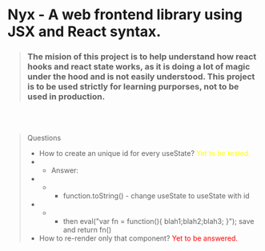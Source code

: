 # Nyx - A web frontend library using JSX and React syntax.
>### The mision of this project is to help understand how react hooks and react state works, as it is doing a lot of magic under the hood and is not easily understood. This project is to be used strictly for learning purporses, not to be used in production.

<br>
<br>

>Questions
>- How to create an unique id for every useState? <span style="color:yellow">Yet to be tested.</span>
>- - Answer: 
>- - - function.toString() - change useState to useState with id
>- - - then eval("var fn = function(){ blah1;blah2;blah3; }"); save and return fn()
>- How to re-render only that component? <span style="color:red">Yet to be answered.</span>